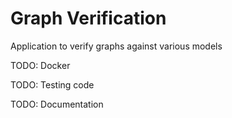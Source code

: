 # Graph Verification
Application to verify graphs against various models

TODO: Docker

TODO: Testing code

TODO: Documentation
